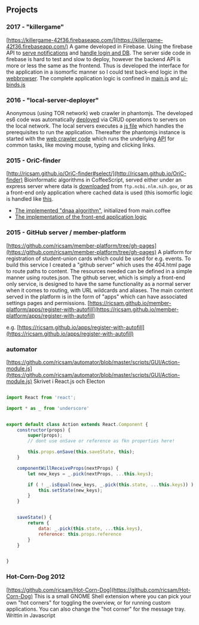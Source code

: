 ## Projects

### 2017 - "killergame"
[https://killergame-42f36.firebaseapp.com/](https://killergame-42f36.firebaseapp.com/)
A game developed in Firebase. Using the firebase API to [serve notifications](https://github.com/ricsam/killergame/blob/master/functions/firebase-messaging-sw.js) and [handle login and DB](https://github.com/ricsam/killergame/blob/master/functions/app/metamorph-functions.js#L320). The server side code in firebase is hard to test and slow to deploy, however the backend API is more or less the same as the frontend. Thus is developed the interface for the application in a isomorfic manner so I could test back-end logic in the [webbrowser](https://github.com/ricsam/killergame/blob/master/functions/app/metamorph-functions.js#L6). The complete application logic is confined in [main.js](https://github.com/ricsam/killergame/blob/master/functions/app/main.js) and [ui-binds.js](https://github.com/ricsam/killergame/blob/master/functions/app/ui-binds.js)

### 2016 - "local-server-deployer"
Anonymous (using TOR network) web crawler in phantomjs. The developed es6 code was automatically [deployed](https://github.com/ricsam/local-server-deployer/blob/master/deployer.js) via CRUD operations to servers on the local network. The local servers executes a [js file](https://github.com/ricsam/local-server-deployer/blob/master/local/configure.js) which handles the prerequisites to run the application. Thereafter the phantomjs instance is started with the [web crawler code](https://github.com/ricsam/local-server-deployer/blob/master/local/scripts/crawler.js) which runs the underlying [API](https://github.com/ricsam/local-server-deployer/blob/master/local/scripts/keyboard-api.js) for common tasks, like moving mouse, typing and clicking links.

### 2015 - OriC-finder
[http://ricsam.github.io/OriC-finder#select/](http://ricsam.github.io/OriC-finder)
Bioinformatic algorithms in CoffeeScript, served either under an express server where data is [downloaded](https://github.com/ricsam/OriC-finder/blob/v2.0/modules/genome-download.coffee) from `ftp.ncbi.nlm.nih.gov`, or as a front-end only application where cached data is used (this isomorfic logic is handled like [this](https://github.com/ricsam/OriC-finder/blob/3088e3d168cb9454edbec257437cc32dcd844ad1/public/server_/GenBank.coffee#L84).

- [The implemented "dnaa algorithm"](https://github.com/ricsam/OriC-finder/tree/v2.0/public/pages_/dnaa), initialized from main.coffee
- [The implementation of the front-end application logic](https://github.com/ricsam/OriC-finder/tree/v2.0/public/server_)


### 2015 - GitHub server / member-platform
[https://github.com/ricsam/member-platform/tree/gh-pages](https://github.com/ricsam/member-platform/tree/gh-pages)
A platform for registration of student-union cards which could be used for e.g. events. To build this service I created a "github server" which uses the 404.html page to route paths to content. The resources needed can be defined in a simple manner using routes.json. The github server, which is simply a front-end only service, is designed to have the same functionality as a normal server when it comes to routing, with URL wildcards and aliases. The main content served in the platform is in the form of "apps" which can have associated settings pages and permissions. 
[https://ricsam.github.io/member-platform/apps/register-with-autofill](https://ricsam.github.io/member-platform/apps/register-with-autofill)

e.g. [https://ricsam.github.io/apps/register-with-autofill](https://ricsam.github.io/apps/register-with-autofill)

### automator
[https://github.com/ricsam/automator/blob/master/scripts/GUI/Action-module.js](https://github.com/ricsam/automator/blob/master/scripts/GUI/Action-module.js) Skrivet i React.js och Electon
```javascript

import React from 'react';

import * as _ from 'underscore'


export default class Action extends React.Component {
	constructor(props) {
		super(props);
		// dont use onSave or reference as fkn properties here!

		this.props.onSave(this.saveState, this);
	}

	componentWillReceiveProps(nextProps) {
		let new_keys = _.pick(nextProps, ...this.keys);

		if ( ! _.isEqual(new_keys, _.pick(this.state, ...this.keys)) ) {
			this.setState(new_keys);
		}
	}


	saveState() {
		return {
			data: _.pick(this.state, ...this.keys),
			reference: this.props.reference
		}
	}


}

```


### Hot-Corn-Dog 2012
[https://github.com/ricsam/Hot-Corn-Dog](https://github.com/ricsam/Hot-Corn-Dog)
This is a small GNOME Shell extension where you can pick your own "hot corners" for toggling the overview, or for running custom applications. You can also change the "hot corner" for the message tray.
Writtin in Javascript